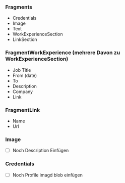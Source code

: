 
### Fragments
- Credentials
- Image
- Text
- WorkExperienceSection
- LinkSection

### FragmentWorkExperience (mehrere Davon zu WorkExperienceSection)
- Job Title 
- From (date)
- To
- Description
- Company
- Link

### FragmentLink
- Name
- Url

### Image
- [ ] Noch Description Einfügen 

### Credentials
- [ ] Noch Profile imagd blob einfügen